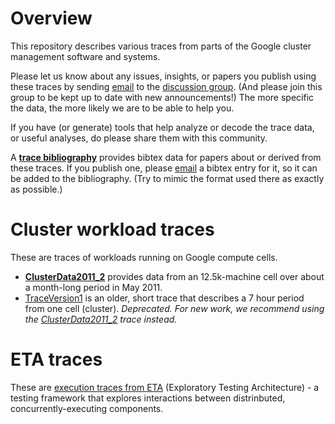 # Overview

This repository describes various traces from parts of the Google cluster
management software and systems.

Please let us know about any issues, insights, or papers you publish using these
traces by
sending [email](mailto:googleclusterdata-discuss@googlegroups.com)
to the
[discussion group](http://groups.google.com/group/googleclusterdata-discuss).
(And please join this group to be kept up to date with new announcements!)
The more specific the data, the more likely we are to be able to help you.

If you have (or generate) tools that help analyze or decode the trace data, or
useful analyses, do please share them with this community.

A **[trace bibliography](bibliography.bib)** provides bibtex data for papers
about or derived from these traces.  If you publish one, please
[email](mailto:googleclusterdata-discuss@googlegroups.com) a bibtex entry for
it, so it can be added to the bibliography.  (Try to mimic the format used there
as exactly as possible.)

# Cluster workload traces
These are traces of workloads running on Google compute cells.

  * **[ClusterData2011\_2](ClusterData2011_2.md)** provides data from an
    12.5k-machine cell over about a month-long period in May 2011.
  * [TraceVersion1](TraceVersion1.md) is an older, short trace that describes a
    7 hour period from one cell (cluster).  *Deprecated. For new work, we
    recommend using the [ClusterData2011\_2](ClusterData2011_2.md) trace instead.*

# ETA traces

These are [execution traces from ETA](ETAExplorationTraces.md) (Exploratory
Testing Architecture) - a testing framework that explores interactions
between distrinbuted, concurrently-executing components.
